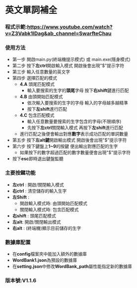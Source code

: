 # 英文單詞補全

### 程式示範:https://www.youtube.com/watch?v=Z3Vabk1IDag&ab_channel=SwarfteChau

### 使用方法
* 第一步 開啟main.py(終端機提示模式) 或 main.exe(隱身模式)
* 第二步 按下**左ctrl**開啟輸入模式 開啟後會出現"$"提示字符
* 第三步 輸入任意數量的英文字
* 第四步 選擇匹配的模式
  * **4.A**  頭尾匹配模式
    * 輸入要搜索的生字的**頭尾**字母 按下**右shift**鍵進行匹配
  * **4.B** 由頭開始匹配模式
    * 依次輸入要搜索的生字的字母 輸入的字母越多越精準 
    * 按下**左shift**進行匹配
  * **4.C** 包含匹配模式
    * 輸入任意數量要搜索的生字包含的字母(不限順序) 
    * 先按下**左ctrl**關閉輸入模式 再按下**左shift**進行匹配
  * 進行匹配之後便會輸出對應**數字**表示成功匹配的單詞數量
* 第五步 按下**左alt鍵**開啟輸出模式 開啟後會出現"$"提示字符
* 第六步 按下鍵盤上**1~9**的按鍵 便出輸出對應匹配的生字
  * 如果按下的數字超過匹配的數字數量便會出現"$"提示字符
* 按下**esc**即時退出鍵盤監聽

### 主要按鍵功能
* **左ctrl** : 開啟/關閉輸入模式
* **右ctrl** : 清空儲存的輸入生字
* **左Shift** : 
  * 開啟輸入模式時: 由頭開始匹配模式
  * 關閉輸入模式時: 包含匹配模式
* **右shift** : 頭尾匹配模式
* **左alt**: 開啟/關閉輸出模式
* **右alt** : (終端機)顯示目前儲存的生字

### 數據庫配置
* 在**config**檔案夾中能加入額外的數據庫
* **WordBank1.json**為預設的數據庫
* 在**setting.json**中修改**WordBank_path**屬性能指定新的數據庫

### 版本號:V1.1.6